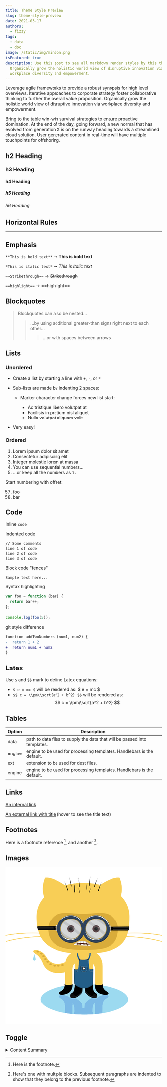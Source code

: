 ```yaml
---
title: Theme Style Preview
slug: theme-style-preview
date: 2021-03-17
authors:
  - fizzy
tags:
  - data
  - doc
image: /static/img/minion.png
isFeatured: true
description: Use this post to see all markdown render styles by this theme.
  Organically grow the holistic world view of disruptive innovation via
  workplace diversity and empowerment.
---
```

Leverage agile frameworks to provide a robust synopsis for high level overviews. Iterative approaches to corporate strategy foster collaborative thinking to further the overall value proposition. Organically grow the holistic world view of disruptive innovation via workplace diversity and empowerment.

Bring to the table win-win survival strategies to ensure proactive domination. At the end of the day, going forward, a new normal that has evolved from generation X is on the runway heading towards a streamlined cloud solution. User generated content in real-time will have multiple touchpoints for offshoring.

## h2 Heading

### h3 Heading

#### h4 Heading

##### h5 Heading

###### h6 Heading

## Horizontal Rules

- - -

## Emphasis

`**This is bold text**` → **This is bold text**

`*This is italic text*` → *This is italic text*

`~~Strikethrough~~` → ~~Strikethrough~~

`==highlight==` → ==highlight==

## Blockquotes

> Blockquotes can also be nested...
>
> > ...by using additional greater-than signs right next to each other...
> >
> > > ...or with spaces between arrows.

## Lists

### Unordered

* Create a list by starting a line with `+`, `-`, or `*`
* Sub-lists are made by indenting 2 spaces:

  * Marker character change forces new list start:

    * Ac tristique libero volutpat at
    * Facilisis in pretium nisl aliquet
    * Nulla volutpat aliquam velit
* Very easy!

### Ordered

1. Lorem ipsum dolor sit amet
2. Consectetur adipiscing elit
3. Integer molestie lorem at massa
4. You can use sequential numbers...
5. ...or keep all the numbers as `1.`

Start numbering with offset:

57. foo
58. bar

## Code

Inline `code`

Indented code

```
// Some comments
line 1 of code
line 2 of code
line 3 of code
```

Block code "fences"

```
Sample text here...
```

Syntax highlighting

```js
var foo = function (bar) {
  return bar++;
};

console.log(foo(5));
```

git style difference

```diff
function addTwoNumbers (num1, num2) {
-  return 1 + 2
+  return num1 + num2
}
```

## Latex

Use `$` and `$$` mark to define Latex equations:

* `$ e = mc $` will be rendered as: $ e = mc $
* `$$ c = \\pm\\sqrt{a^2 + b^2} $$` will be rendered as: $$ c = \\pm\\sqrt{a^2 + b^2} $$

## Tables

| Option | Description                                                               |
| ------ | ------------------------------------------------------------------------- |
| data   | path to data files to supply the data that will be passed into templates. |
| engine | engine to be used for processing templates. Handlebars is the default.    |
| ext    | extension to be used for dest files.                                      |
| engine | engine to be used for processing templates. Handlebars is the default.    |

## Links

[An internal link](/about/)

[An external link with title](https://github.com/huangyuzhang/ "Yes! I am the title.") (hover to see the title text)

## Footnotes

Here is a footnote reference [^1], and another [^longnote].

[^1]: Here is the footnote.

[^longnote]: Here's one with multiple blocks.
  Subsequent paragraphs are indented to show that they
  belong to the previous footnote.

## Images

![Minion](/static/img/minion.png "This is a minion")

## Toggle

<details>
<summary>Content Summary</summary> 
This is the content.
<pre>
	pred content <strong>strong font</strong>。
<pre>
</details>
